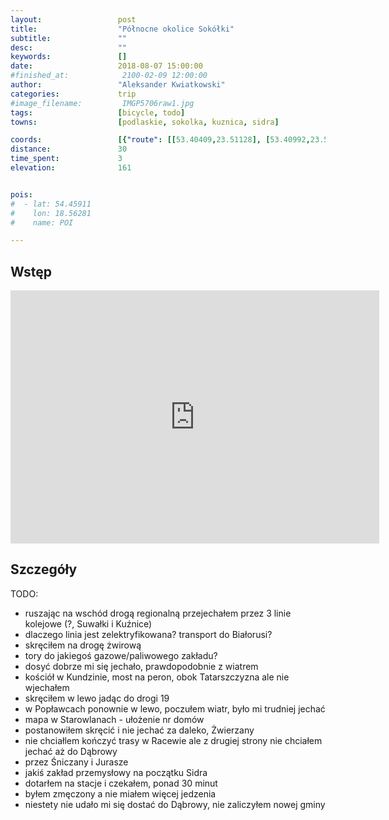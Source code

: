 ```yaml
---
layout:                 post
title:                  "Północne okolice Sokółki"
subtitle:               ""
desc:                   ""
keywords:               []
date:                   2018-08-07 15:00:00
#finished_at:            2100-02-09 12:00:00
author:                 "Aleksander Kwiatkowski"
categories:             trip
#image_filename:         IMGP5706raw1.jpg
tags:                   [bicycle, todo]
towns:                  [podlaskie, sokolka, kuznica, sidra]

coords:                 [{"route": [[53.40409,23.51128], [53.40992,23.52227], [53.41386,23.55059], [53.43866,23.58638], [53.44009,23.59205], [53.43876,23.58604], [53.45016,23.56656], [53.45640,23.57368], [53.46585,23.55059], [53.48460,23.54991], [53.50196,23.50691], [53.53029,23.48982], [53.54635,23.45592], [53.54370,23.45309], [53.54477,23.44682]], "type": "bicycle"}]
distance:               30
time_spent:             3
elevation:              161


pois:
#  - lat: 54.45911
#    lon: 18.56281
#    name: POI

---
```



## Wstęp

<iframe height='405' width='590' frameborder='0' allowtransparency='true' scrolling='no' src='https://www.strava.com/activities/1756400647/embed/4303c3690e4e23ce17ee6b64f414c89fa8eed184'></iframe>

## Szczegóły

TODO:

* ruszając na wschód drogą regionalną przejechałem przez 3 linie kolejowe (?, Suwałki i Kuźnice)
* dlaczego linia jest zelektryfikowana? transport do Białorusi?
* skręciłem na drogę żwirową
* tory do jakiegoś gazowe/paliwowego zakładu?
* dosyć dobrze mi się jechało, prawdopodobnie z wiatrem
* kościół w Kundzinie, most na peron, obok Tatarszczyzna ale nie wjechałem
* skręciłem w lewo jadąc do drogi 19
* w Popławcach ponownie w lewo, poczułem wiatr, było mi trudniej jechać
* mapa w Starowlanach - ułożenie nr domów
* postanowiłem skręcić i nie jechać za daleko, Żwierzany
* nie chciałlem kończyć trasy w Racewie ale z drugiej strony nie chciałem jechać aż do Dąbrowy
* przez Śniczany i Jurasze
* jakiś zakład przemysłowy na początku Sidra
* dotarłem na stacje i czekałem, ponad 30 minut
* byłem zmęczony a nie miałem więcej jedzenia
* niestety nie udało mi się dostać do Dąbrowy, nie zaliczyłem nowej gminy  
